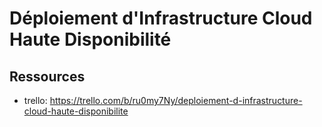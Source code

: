 # Déploiement d'Infrastructure Cloud Haute Disponibilité

## Ressources
- trello: https://trello.com/b/ru0my7Ny/deploiement-d-infrastructure-cloud-haute-disponibilite